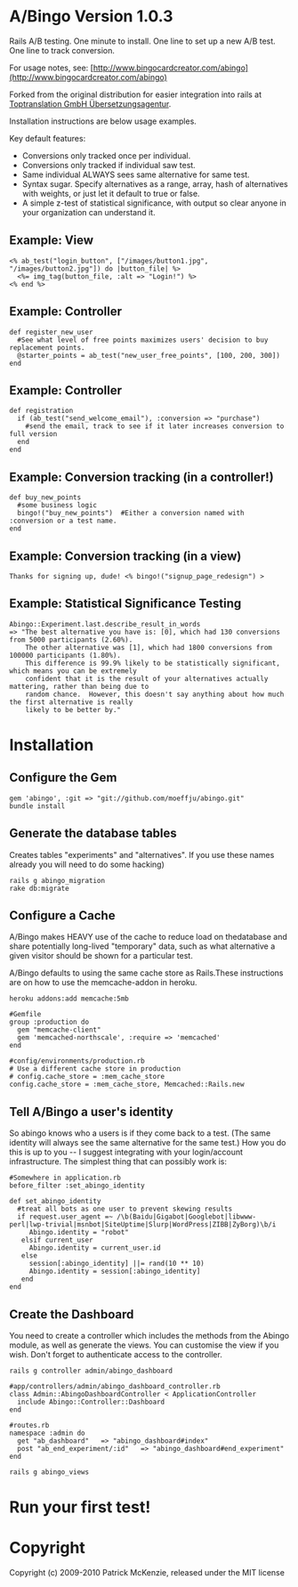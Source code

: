 A/Bingo Version 1.0.3
=====================

Rails A/B testing.  One minute to install.  One line to set up a new A/B test.
One line to track conversion.

For usage notes, see: [http://www.bingocardcreator.com/abingo](http://www.bingocardcreator.com/abingo)

Forked from the original distribution for easier integration into rails at [Toptranslation GmbH Übersetzungsagentur](https://www.toptranslation.com/).

Installation instructions are below usage examples.

Key default features:

* Conversions only tracked once per individual.
* Conversions only tracked if individual saw test.
* Same individual ALWAYS sees same alternative for same test.
* Syntax sugar. Specify alternatives as a range, array, hash of alternatives with weights, or just let it default to true or false.
* A simple z-test of statistical significance, with output so clear anyone in your organization can understand it.

Example: View
-------------

    <% ab_test("login_button", ["/images/button1.jpg", "/images/button2.jpg"]) do |button_file| %>
      <%= img_tag(button_file, :alt => "Login!") %>
    <% end %>

Example: Controller
-------------------

    def register_new_user
      #See what level of free points maximizes users' decision to buy replacement points.
      @starter_points = ab_test("new_user_free_points", [100, 200, 300])
    end

Example: Controller
-------------------

    def registration
      if (ab_test("send_welcome_email"), :conversion => "purchase")
        #send the email, track to see if it later increases conversion to full version
      end
    end

Example: Conversion tracking (in a controller!)
-----------------------------------------------

    def buy_new_points
      #some business logic
      bingo!("buy_new_points")  #Either a conversion named with :conversion or a test name.
    end

Example: Conversion tracking (in a view)
----------------------------------------

    Thanks for signing up, dude! <% bingo!("signup_page_redesign") >

Example: Statistical Significance Testing
-----------------------------------------

    Abingo::Experiment.last.describe_result_in_words
    => "The best alternative you have is: [0], which had 130 conversions from 5000 participants (2.60%).
        The other alternative was [1], which had 1800 conversions from 100000 participants (1.80%).
        This difference is 99.9% likely to be statistically significant, which means you can be extremely
        confident that it is the result of your alternatives actually mattering, rather than being due to
        random chance.  However, this doesn't say anything about how much the first alternative is really
        likely to be better by."

Installation
============

Configure the Gem
-----------------

    gem 'abingo', :git => "git://github.com/moeffju/abingo.git"
    bundle install 

Generate the database tables 
----------------------------
Creates tables "experiments" and "alternatives". If you use these names already you will need to do some hacking)

    rails g abingo_migration
    rake db:migrate

Configure a Cache
-----------------
A/Bingo makes HEAVY use of the cache to reduce load on thedatabase and share potentially long-lived "temporary" data, such as what alternative a given visitor should be shown for a particular test.  

A/Bingo defaults to using the same cache store as Rails.These instructions are on how to use the memcache-addon in heroku.

    heroku addons:add memcache:5mb

    #Gemfile
    group :production do
      gem "memcache-client"
      gem 'memcached-northscale', :require => 'memcached'
    end

    #config/environments/production.rb
    # Use a different cache store in production
    # config.cache_store = :mem_cache_store
    config.cache_store = :mem_cache_store, Memcached::Rails.new

Tell A/Bingo a user's identity
------------------------------
So abingo knows who a users is if they come back to a test.  (The same identity will always see the same alternative for the same test.)  How you do this is up to you -- I suggest integrating with your login/account infrastructure.  The simplest thing that can possibly work is:

    #Somewhere in application.rb
    before_filter :set_abingo_identity

    def set_abingo_identity
      #treat all bots as one user to prevent skewing results
      if request.user_agent =~ /\b(Baidu|Gigabot|Googlebot|libwww-perl|lwp-trivial|msnbot|SiteUptime|Slurp|WordPress|ZIBB|ZyBorg)\b/i  
         Abingo.identity = "robot"
       elsif current_user
         Abingo.identity = current_user.id
       else
         session[:abingo_identity] ||= rand(10 ** 10) 
         Abingo.identity = session[:abingo_identity]
       end
    end

Create the Dashboard
--------------------
You need to create a controller which includes the methods from the Abingo module, as well as generate the views. You can customise the view if you wish.
Don't forget to authenticate access to the controller.

    rails g controller admin/abingo_dashboard
    
    #app/controllers/admin/abingo_dashboard_controller.rb
    class Admin::AbingoDashboardController < ApplicationController
      include Abingo::Controller::Dashboard
    end
    
    #routes.rb
    namespace :admin do
      get "ab_dashboard"   => "abingo_dashboard#index"
      post "ab_end_experiment/:id"   => "abingo_dashboard#end_experiment"
    end
    
    rails g abingo_views
    
Run your first test!
====================

Copyright
=========

Copyright (c) 2009-2010 Patrick McKenzie, released under the MIT license
